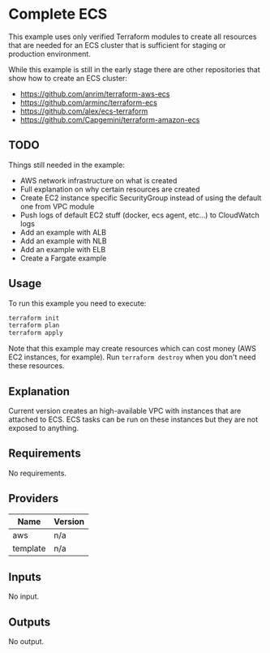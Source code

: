 # Complete ECS

This example uses only verified Terraform modules to create all resources that are needed for an ECS cluster that is sufficient for staging or production environment.

While this example is still in the early stage there are other repositories that show how to create an ECS cluster:

* <https://github.com/anrim/terraform-aws-ecs>
* <https://github.com/arminc/terraform-ecs>
* <https://github.com/alex/ecs-terraform>
* <https://github.com/Capgemini/terraform-amazon-ecs>

## TODO

Things still needed in the example:

* AWS network infrastructure on what is created
* Full explanation on why certain resources are created
* Create EC2 instance specific SecurityGroup instead of using the default one from VPC module
* Push logs of default EC2 stuff (docker, ecs agent, etc...) to CloudWatch logs
* Add an example with ALB
* Add an example with NLB
* Add an example with ELB
* Create a Fargate example

## Usage

To run this example you need to execute:

```bash
terraform init
terraform plan
terraform apply
```

Note that this example may create resources which can cost money (AWS EC2 instances, for example). Run `terraform destroy` when you don't need these resources.

## Explanation

Current version creates an high-available VPC with instances that are attached to ECS. ECS tasks can be run on these instances but they are not exposed to anything.

<!-- BEGINNING OF PRE-COMMIT-TERRAFORM DOCS HOOK -->
## Requirements

No requirements.

## Providers

| Name | Version |
|------|---------|
| aws | n/a |
| template | n/a |

## Inputs

No input.

## Outputs

No output.

<!-- END OF PRE-COMMIT-TERRAFORM DOCS HOOK -->

